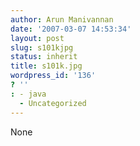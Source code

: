 ```yaml
---
author: Arun Manivannan
date: '2007-03-07 14:53:34'
layout: post
slug: s101kjpg
status: inherit
title: s101k.jpg
wordpress_id: '136'
? ''
: - java
  - Uncategorized
---
```


None

